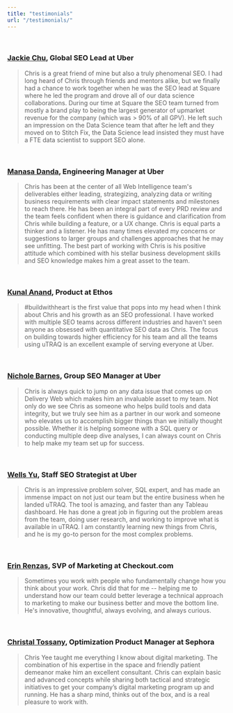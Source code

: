```yaml
---
title: "testimonials"
url: "/testimonials/"
---
```


<br>
  
### [Jackie Chu](https://www.jackiecchu.com/), Global SEO Lead at Uber
> Chris is a great friend of mine but also a truly phenomenal SEO. I had long heard of Chris through friends and mentors alike, but we finally had a chance to work together when he was the SEO lead at Square where he led the program and drove all of our data science collaborations. During our time at Square the SEO team turned from mostly a brand play to being the largest generator of upmarket revenue for the company (which was > 90% of all GPV). He left such an impression on the Data Science team that after he left and they moved on to Stitch Fix, the Data Science lead insisted they must have a FTE data scientist to support SEO alone.  

<br>

### [Manasa Danda](https://www.facebook.com/manasa.danda/), Engineering Manager at Uber
> Chris has been at the center of all Web Intelligence team's deliverables either leading, strategizing, analyzing data or writing business requirements with clear impact statements and milestones to reach there. He has been an integral part of every PRD review and the team feels confident when there is guidance and clarification from Chris while building a feature, or a UX change. Chris is equal parts a thinker and a listener. He has many times elevated my concerns or suggestions to larger groups and challenges approaches that he may see unfitting. The best part of working with Chris is his positive attitude which combined with his stellar business development skills and SEO knowledge makes him a great asset to the team.

<br>
  
### [Kunal Anand](https://in.linkedin.com/in/akunalanand), Product at Ethos
> #buildwithheart is the first value that pops into my head when I think about Chris and his growth as an SEO professional. I have worked with multiple SEO teams across different industries and haven't seen anyone as obsessed with quantitative SEO data as Chris. The focus on building towards higher efficiency for his team and all the teams using uTRAQ is an excellent example of serving everyone at Uber.

<br>
  
### [Nichole Barnes](https://www.linkedin.com/in/nicholebarnes), Group SEO Manager at Uber
> Chris is always quick to jump on any data issue that comes up on Delivery Web which makes him an invaluable asset to my team. Not only do we see Chris as someone who helps build tools and data integrity, but we truly see him as a partner in our work and someone who elevates us to accomplish bigger things than we initially thought possible. Whether it is helping someone with a SQL query or conducting multiple deep dive analyses, I can always count on Chris to help make my team set up for success.  

<br>

### [Wells Yu](https://www.linkedin.com/in/wellsyu), Staff SEO Strategist at Uber
> Chris is an impressive problem solver, SQL expert, and has made an immense impact on not just our team but the entire business when he landed uTRAQ. The tool is amazing, and faster than any Tableau dashboard. He has done a great job in figuring out the problem areas from the team, doing user research, and working to improve what is available in uTRAQ. I am constantly learning new things from Chris, and he is my go-to person for the most complex problems.

<br>

### [Erin Renzas](http://www.linkedin.com/in/erinrenzas), SVP of Marketing at Checkout.com
> Sometimes you work with people who fundamentally change how you think about your work. Chris did that for me -- helping me to understand how our team could better leverage a technical approach to marketing to make our business better and move the bottom line. He's innovative, thoughtful, always evolving, and always curious.  

<br>

### [Christal Tossany](https://www.linkedin.com/in/christaltossany/), Optimization Product Manager at Sephora
> Chris Yee taught me everything I know about digital marketing. The combination of his expertise in the space and friendly patient demeanor make him an excellent consultant. Chris can explain basic and advanced concepts while sharing both tactical and strategic initiatives to get your company’s digital marketing program up and running. He has a sharp mind, thinks out of the box, and is a real pleasure to work with.  





